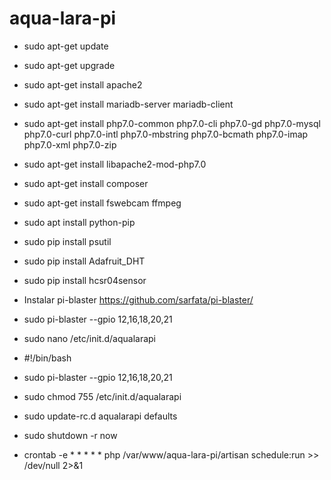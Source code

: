 # aqua-lara-pi


- sudo apt-get update
- sudo apt-get upgrade
- sudo apt-get install apache2
- sudo apt-get install mariadb-server mariadb-client
- sudo apt-get install php7.0-common php7.0-cli php7.0-gd php7.0-mysql php7.0-curl php7.0-intl php7.0-mbstring php7.0-bcmath php7.0-imap php7.0-xml php7.0-zip
- sudo apt-get install libapache2-mod-php7.0
- sudo apt-get install composer
- sudo apt-get install fswebcam ffmpeg
- sudo apt install python-pip
- sudo pip install psutil
- sudo pip install Adafruit_DHT
- sudo pip install hcsr04sensor
- Instalar pi-blaster https://github.com/sarfata/pi-blaster/
- sudo pi-blaster --gpio 12,16,18,20,21
- sudo nano /etc/init.d/aqualarapi
- #!/bin/bash 
- sudo pi-blaster --gpio 12,16,18,20,21
- sudo chmod 755 /etc/init.d/aqualarapi
- sudo update-rc.d aqualarapi defaults
- sudo shutdown -r now

- crontab -e * * * * * php /var/www/aqua-lara-pi/artisan schedule:run >> /dev/null 2>&1